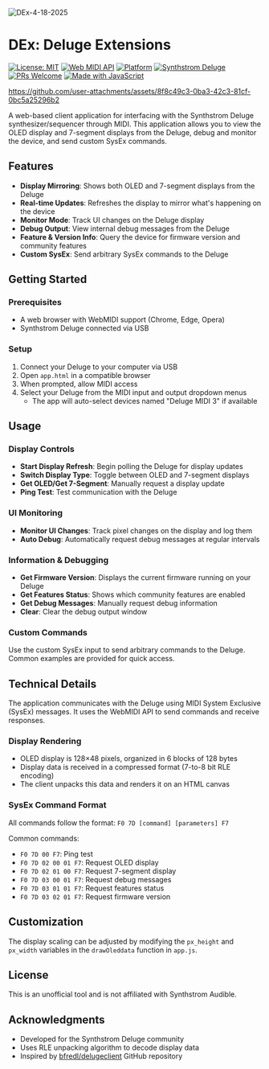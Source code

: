 
![DEx-4-18-2025](https://github.com/user-attachments/assets/f10ef2df-f569-49a0-a20c-0716f2e33579)

# DEx: Deluge Extensions

[![License: MIT](https://img.shields.io/badge/License-MIT-yellow.svg)](https://opensource.org/licenses/MIT) [![Web MIDI API](https://img.shields.io/badge/Web_MIDI_API-Compatible-green)](https://developer.mozilla.org/en-US/docs/Web/API/Web_MIDI_API) [![Platform](https://img.shields.io/badge/Platform-Web-blue)](https://github.com/bfredl/delugeclient) [![Synthstrom Deluge](https://img.shields.io/badge/Synthstrom-Deluge-orange)](https://synthstrom.com/product/deluge/) [![PRs Welcome](https://img.shields.io/badge/PRs-welcome-brightgreen.svg)](http://makeapullrequest.com) [![Made with JavaScript](https://img.shields.io/badge/Made_with-JavaScript-F7DF1E?logo=javascript)](https://developer.mozilla.org/en-US/docs/Web/JavaScript)




https://github.com/user-attachments/assets/8f8c49c3-0ba3-42c3-81cf-0bc5a25296b2


A web-based client application for interfacing with the Synthstrom Deluge synthesizer/sequencer through MIDI. This application allows you to view the OLED display and 7-segment displays from the Deluge, debug and monitor the device, and send custom SysEx commands.

## Features

- **Display Mirroring**: Shows both OLED and 7-segment displays from the Deluge
- **Real-time Updates**: Refreshes the display to mirror what's happening on the device
- **Monitor Mode**: Track UI changes on the Deluge display
- **Debug Output**: View internal debug messages from the Deluge
- **Feature & Version Info**: Query the device for firmware version and community features
- **Custom SysEx**: Send arbitrary SysEx commands to the Deluge

## Getting Started

### Prerequisites

- A web browser with WebMIDI support (Chrome, Edge, Opera)
- Synthstrom Deluge connected via USB

### Setup

1. Connect your Deluge to your computer via USB
2. Open `app.html` in a compatible browser
3. When prompted, allow MIDI access
4. Select your Deluge from the MIDI input and output dropdown menus
   - The app will auto-select devices named "Deluge MIDI 3" if available

## Usage

### Display Controls

- **Start Display Refresh**: Begin polling the Deluge for display updates
- **Switch Display Type**: Toggle between OLED and 7-segment displays
- **Get OLED/Get 7-Segment**: Manually request a display update
- **Ping Test**: Test communication with the Deluge

### UI Monitoring

- **Monitor UI Changes**: Track pixel changes on the display and log them
- **Auto Debug**: Automatically request debug messages at regular intervals

### Information & Debugging

- **Get Firmware Version**: Displays the current firmware running on your Deluge
- **Get Features Status**: Shows which community features are enabled
- **Get Debug Messages**: Manually request debug information
- **Clear**: Clear the debug output window

### Custom Commands

Use the custom SysEx input to send arbitrary commands to the Deluge. Common examples are provided for quick access.

## Technical Details

The application communicates with the Deluge using MIDI System Exclusive (SysEx) messages. It uses the WebMIDI API to send commands and receive responses.

### Display Rendering

- OLED display is 128×48 pixels, organized in 6 blocks of 128 bytes
- Display data is received in a compressed format (7-to-8 bit RLE encoding)
- The client unpacks this data and renders it on an HTML canvas

### SysEx Command Format

All commands follow the format: `F0 7D [command] [parameters] F7`

Common commands:
- `F0 7D 00 F7`: Ping test
- `F0 7D 02 00 01 F7`: Request OLED display
- `F0 7D 02 01 00 F7`: Request 7-segment display
- `F0 7D 03 00 01 F7`: Request debug messages
- `F0 7D 03 01 01 F7`: Request features status
- `F0 7D 03 02 01 F7`: Request firmware version

## Customization

The display scaling can be adjusted by modifying the `px_height` and `px_width` variables in the `drawOleddata` function in `app.js`.

## License

This is an unofficial tool and is not affiliated with Synthstrom Audible.

## Acknowledgments

- Developed for the Synthstrom Deluge community
- Uses RLE unpacking algorithm to decode display data
- Inspired by [bfredl/delugeclient](https://github.com/bfredl/delugeclient) GitHub repository 
